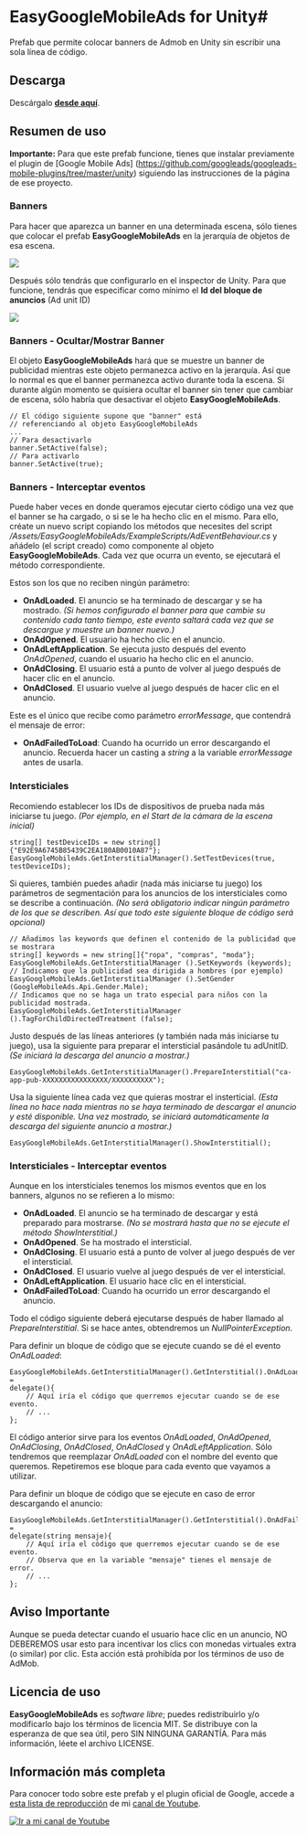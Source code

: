 # EasyGoogleMobileAds for Unity#

Prefab que permite colocar banners de Admob en Unity sin escribir una sola línea de código.

## Descarga ##

Descárgalo [**desde aquí**](https://github.com/jjjuande/EasyGoogleMobileAds/releases/download/v0.9.8/EasyGoogleMobileAds-0.9.8.unitypackage).

## Resumen de uso ##

**Importante:** Para que este prefab funcione, tienes que instalar previamente el plugin de [Google Mobile Ads] (https://github.com/googleads/googleads-mobile-plugins/tree/master/unity) siguiendo las instrucciones de la página de ese proyecto.

### Banners ###

Para hacer que aparezca un banner en una determinada escena, sólo tienes que colocar el prefab **EasyGoogleMobileAds** en la jerarquía de objetos de esa escena.

![](Images/Prefab.png)

Después sólo tendrás que configurarlo en el inspector de Unity. Para que funcione, tendrás que especificar como mínimo el **Id del bloque de anuncios** (Ad unit ID)

![](Images/Editor.png)

### Banners - Ocultar/Mostrar Banner ###

El objeto **EasyGoogleMobileAds** hará que se muestre un banner de publicidad mientras este objeto permanezca activo en la jerarquía. Así que lo normal es que el banner permanezca activo durante toda la escena. Si durante algún momento se quisiera ocultar el banner sin tener que cambiar de escena, sólo habría que desactivar el objeto **EasyGoogleMobileAds**.

    // El código siguiente supone que "banner" está 
    // referenciando al objeto EasyGoogleMobileAds
    ...
    // Para desactivarlo
    banner.SetActive(false);
    // Para activarlo
    banner.SetActive(true);
 
### Banners - Interceptar eventos ###

Puede haber veces en donde queramos ejecutar cierto código una vez que el banner se ha cargado, o si se le ha hecho clic en el mismo. Para ello, créate un nuevo script copiando los métodos que necesites del script _/Assets/EasyGoogleMobileAds/ExampleScripts/AdEventBehaviour.cs_ y añádelo (el script creado) como componente al objeto **EasyGoogleMobileAds**. Cada vez que ocurra un evento, se ejecutará el método correspondiente.

Estos son los que no reciben ningún parámetro:
* **OnAdLoaded**. El anuncio se ha terminado de descargar y se ha mostrado. _(Si hemos configurado el banner para que cambie su contenido cada tanto tiempo, este evento saltará cada vez que se descargue y muestre un banner nuevo.)_
* **OnAdOpened**. El usuario ha hecho clic en el anuncio.
* **OnAdLeftApplication**. Se ejecuta justo después del evento _OnAdOpened_, cuando el usuario ha hecho clic en el anuncio.
* **OnAdClosing**. El usuario está a punto de volver al juego después de hacer clic en el anuncio.
* **OnAdClosed**. El usuario vuelve al juego después de hacer clic en el anuncio.


Este es el único que recibe como parámetro *errorMessage*, que contendrá el mensaje de error:
* **OnAdFailedToLoad**: Cuando ha ocurrido un error descargando el anuncio. Recuerda hacer un casting a _string_ a la variable *errorMessage* antes de usarla.

### Intersticiales ###

Recomiendo establecer los IDs de dispositivos de prueba nada más iniciarse tu juego. 
_(Por ejemplo, en el Start de la cámara de la escena inicial)_

    string[] testDeviceIDs = new string[]{"E92E9A6745B85439C2EA180AB0010A87"};
    EasyGoogleMobileAds.GetInterstitialManager().SetTestDevices(true, testDeviceIDs);

Si quieres, también puedes añadir (nada más iniciarse tu juego) los parámetros de segmentación para los anuncios de los intersticiales como se describe a continuación. _(No será obligatorio indicar ningún parámetro de los que se describen. Así que todo este siguiente bloque de código será opcional)_

    // Añadimos las keywords que definen el contenido de la publicidad que se mostrara
    string[] keywords = new string[]{"ropa", "compras", "moda"};
    EasyGoogleMobileAds.GetInterstitialManager ().SetKeywords (keywords);
    // Indicamos que la publicidad sea dirigida a hombres (por ejemplo)
    EasyGoogleMobileAds.GetInterstitialManager ().SetGender (GoogleMobileAds.Api.Gender.Male);
    // Indicamos que no se haga un trato especial para niños con la publicidad mostrada.
    EasyGoogleMobileAds.GetInterstitialManager ().TagForChildDirectedTreatment (false);
    
Justo después de las líneas anteriores (y también nada más iniciarse tu juego), usa la siguiente para preparar el intersticial pasándole tu adUnitID. 
_(Se iniciará la descarga del anuncio a mostrar.)_

    EasyGoogleMobileAds.GetInterstitialManager().PrepareInterstitial("ca-app-pub-XXXXXXXXXXXXXXXX/XXXXXXXXXX");

Usa la siguiente línea cada vez que quieras mostrar el insterticial.
_(Esta línea no hace nada mientras no se haya terminado de descargar el anuncio y esté disponible. Una vez mostrado, se iniciará automáticamente la descarga del siguiente anuncio a mostrar.)_

    EasyGoogleMobileAds.GetInterstitialManager().ShowInterstitial();

### Intersticiales - Interceptar eventos ###

Aunque en los intersticiales tenemos los mismos eventos que en los banners, algunos no se refieren a lo mismo:
* **OnAdLoaded**. El anuncio se ha terminado de descargar y está preparado para mostrarse. _(No se mostrará hasta que no se ejecute el método ShowInterstitial.)_
* **OnAdOpened**. Se ha mostrado el intersticial.
* **OnAdClosing**. El usuario está a punto de volver al juego después de ver el intersticial.
* **OnAdClosed**. El usuario vuelve al juego después de ver el intersticial.
* **OnAdLeftApplication**. El  usuario hace clic en el intersticial.
* **OnAdFailedToLoad**: Cuando ha ocurrido un error descargando el anuncio.

Todo el código siguiente deberá ejecutarse después de haber llamado al _PrepareInterstitial_. Si se hace antes, obtendremos un _NullPointerException_.

Para definir un bloque de código que se ejecute cuando se dé el evento _OnAdLoaded_:

    EasyGoogleMobileAds.GetInterstitialManager().GetInterstitial().OnAdLoaded = 
    delegate(){
        // Aquí iría el código que querremos ejecutar cuando se de ese evento.
        // ...
    };

El código anterior sirve para los eventos _OnAdLoaded_, _OnAdOpened_, _OnAdClosing_, _OnAdClosed_, _OnAdClosed_ y  _OnAdLeftApplication_. Sólo tendremos que reemplazar _OnAdLoaded_ con el nombre del evento que queremos. Repetiremos ese bloque para cada evento que vayamos a utilizar.

Para definir un bloque de código que se ejecute en caso de error descargando el anuncio: 

    EasyGoogleMobileAds.GetInterstitialManager().GetInterstitial().OnAdFailedToLoad = 
    delegate(string mensaje){
        // Aquí iría el código que querremos ejecutar cuando se de ese evento.
        // Observa que en la variable "mensaje" tienes el mensaje de error.
        // ...
    };

## Aviso Importante ##

Aunque se pueda detectar cuando el usuario hace clic en un anuncio, NO DEBEREMOS usar esto para incentivar los clics con monedas virtuales extra (o similar) por clic. Esta acción está prohibída por los términos de uso de AdMob.

## Licencia de uso ##

**EasyGoogleMobileAds** es *software libre*; puedes redistribuirlo y/o modificarlo bajo los términos de licencia MIT. Se distribuye con la esperanza de que sea útil, pero SIN NINGUNA GARANTÍA. Para más información, léete el archivo LICENSE.

## Información más completa ##

Para conocer todo sobre este prefab y el plugin oficial de Google, accede a [esta lista de reproducción](https://www.youtube.com/playlist?list=PLREdURb87ks2uIXmTOAVvnOz0JV2-ZwHH) de mi [canal de Youtube](https://www.youtube.com/juande).

[![Ir a mi canal de Youtube](Images/CanalYoutube.png)](https://www.youtube.com/juande)
